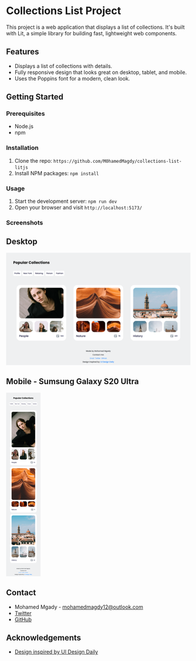 # Collections List Project

This project is a web application that displays a list of collections. It's built with Lit, a simple library for building fast, lightweight web components.

## Features

- Displays a list of collections with details.
- Fully responsive design that looks great on desktop, tablet, and mobile.
- Uses the Poppins font for a modern, clean look.

## Getting Started

### Prerequisites

- Node.js
- npm

### Installation

1. Clone the repo: `https://github.com/M0hamedMagdy/collections-list-litjs`
2. Install NPM packages: `npm install`

### Usage

1. Start the development server: `npm run dev`
2. Open your browser and visit `http://localhost:5173/`

### Screenshots

## Desktop

![Desktop](./screenshots/desktop.png)

## Mobile - Sumsung Galaxy S20 Ultra

![Mobile](./screenshots/mobile.png)

## Contact

- Mohamed Mgady - mohamedmagdy12@outlook.com
- [Twitter](https://twitter.com/imohameds2)
- [GitHub](https://github.com/M0hamedMagdy/)

## Acknowledgements

- [Design inspired by UI Design Daily](https://www.uidesigndaily.com/posts/figma-collections-list-collection-card-day-1577)
